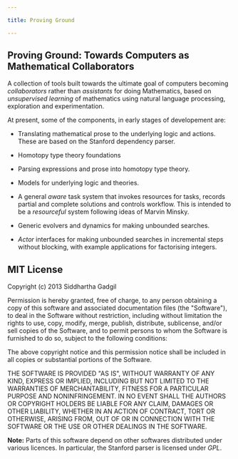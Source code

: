 ---title: Proving Ground---## Proving Ground: Towards Computers as Mathematical CollaboratorsA collection of tools built towards the ultimate goal of computers becoming *collaborators* rather than *assistants* for doing Mathematics, based on *unsupervised learning* of mathematics using natural language processing, exploration and experimentation. At present, some of the components, in early stages of developement are:* Translating mathematical prose to the underlying logic and actions. These are based on the Stanford dependency parser.* Homotopy type theory foundations* Parsing expressions and prose into homotopy type theory.* Models for underlying logic and theories.* A general *aware* task system that invokes resources for tasks, records partial and complete solutions and controls workflow. This is intended to be a *resourceful* system following ideas of Marvin Minsky.* Generic evolvers and dynamics for making unbounded searches.* *Actor* interfaces for making unbounded searches in incremental steps without blocking, with example applications for factorising integers. ## MIT LicenseCopyright (c) 2013 Siddhartha GadgilPermission is hereby granted, free of charge, to any person obtaining a copyof this software and associated documentation files (the "Software"), to dealin the Software without restriction, including without limitation the rightsto use, copy, modify, merge, publish, distribute, sublicense, and/or sellcopies of the Software, and to permit persons to whom the Software isfurnished to do so, subject to the following conditions:The above copyright notice and this permission notice shall be included inall copies or substantial portions of the Software.THE SOFTWARE IS PROVIDED "AS IS", WITHOUT WARRANTY OF ANY KIND, EXPRESS ORIMPLIED, INCLUDING BUT NOT LIMITED TO THE WARRANTIES OF MERCHANTABILITY,FITNESS FOR A PARTICULAR PURPOSE AND NONINFRINGEMENT. IN NO EVENT SHALL THEAUTHORS OR COPYRIGHT HOLDERS BE LIABLE FOR ANY CLAIM, DAMAGES OR OTHERLIABILITY, WHETHER IN AN ACTION OF CONTRACT, TORT OR OTHERWISE, ARISING FROM,OUT OF OR IN CONNECTION WITH THE SOFTWARE OR THE USE OR OTHER DEALINGS INTHE SOFTWARE.**Note:** Parts of this software depend on other softwares distributed under various licences. In particular, the Stanford parser is licensed under *GPL*.